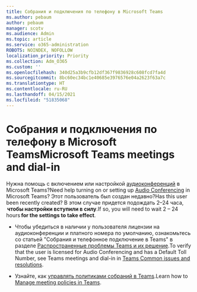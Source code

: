 ```yaml
---
title: Собрания и подключения по телефону в Microsoft Teams
ms.author: pebaum
author: pebaum
manager: scotv
ms.audience: Admin
ms.topic: article
ms.service: o365-administration
ROBOTS: NOINDEX, NOFOLLOW
localization_priority: Priority
ms.collection: Adm_O365
ms.custom: ''
ms.openlocfilehash: 340d25a3b9cfb12df367f9836928c608fcd7fa4d
ms.sourcegitcommit: 8bc60ec34bc1e40685e3976576e04a2623f63a7c
ms.translationtype: HT
ms.contentlocale: ru-RU
ms.lasthandoff: 04/15/2021
ms.locfileid: "51835068"
---
```

# <a name="microsoft-teams-meetings-and-dial-in"></a><span data-ttu-id="97256-102">Собрания и подключения по телефону в Microsoft Teams</span><span class="sxs-lookup"><span data-stu-id="97256-102">Microsoft Teams meetings and dial-in</span></span>

<span data-ttu-id="97256-103">Нужна помощь с включением или настройкой [аудиоконференций](https://docs.microsoft.com/microsoftteams/audio-conferencing-in-office-365) в Microsoft Teams?</span><span class="sxs-lookup"><span data-stu-id="97256-103">Need help turning on or setting up [Audio Conferencing](https://docs.microsoft.com/microsoftteams/audio-conferencing-in-office-365) in Microsoft Teams?</span></span> <span data-ttu-id="97256-104">Этот пользователь был создан недавно?</span><span class="sxs-lookup"><span data-stu-id="97256-104">Has this user been recently created?</span></span> <span data-ttu-id="97256-105">В этом случае придется подождать 2–24 часа,  **чтобы настройки вступили в силу**.</span><span class="sxs-lookup"><span data-stu-id="97256-105">If so, you will need to wait 2 – 24 hours **for the settings to take effect**.</span></span>

- <span data-ttu-id="97256-106">Чтобы убедиться в наличии у пользователя лицензии на аудиоконференции и платного номера по умолчанию, ознакомьтесь со статьей "Собрания и телефонное подключение в Teams" в разделе [Распространенные проблемы Teams и их решение](https://docs.microsoft.com/microsoftteams/known-issues).</span><span class="sxs-lookup"><span data-stu-id="97256-106">To verify that the user is licensed for Audio Conferencing and has a Default Toll Number, see Teams meetings and dial-in in [Teams Common issues and resolutions](https://docs.microsoft.com/microsoftteams/known-issues).</span></span>

- <span data-ttu-id="97256-107">Узнайте, как [управлять политиками собраний в Teams](https://docs.microsoft.com/microsoftteams/meeting-policies-in-teams).</span><span class="sxs-lookup"><span data-stu-id="97256-107">Learn how to [Manage meeting policies in Teams](https://docs.microsoft.com/microsoftteams/meeting-policies-in-teams).</span></span> 

